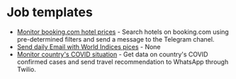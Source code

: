 # Job templates

- [Monitor booking.com hotel prices](monitor_prices_on_booking_com/README.md) - Search hotels on booking.com using pre-determined filters and send a message to the Telegram chanel.
- [Send daily Email with World Indices pices](send_daily_email_yfinance/README.md) - None
- [Monitor country's COVID situation](monitor_country_covid_status/README.md) - Get data on country's COVID confirmed cases and send travel recommendation to WhatsApp through Twilio.
